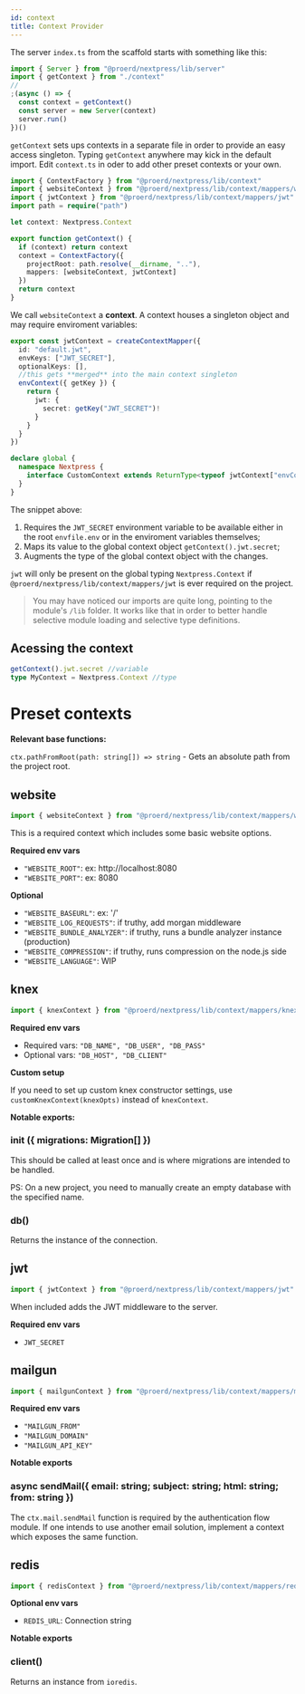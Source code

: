 ```yaml
---
id: context
title: Context Provider
---
```


The server `index.ts` from the scaffold starts with something like this:

```ts
import { Server } from "@proerd/nextpress/lib/server"
import { getContext } from "./context"
//
;(async () => {
  const context = getContext()
  const server = new Server(context)
  server.run()
})()
```

`getContext` sets ups contexts in a separate file in order to provide an easy access singleton. Typing `getContext` anywhere may kick in the default import. Edit `context.ts` in oder to add other preset contexts or your own.

```ts
import { ContextFactory } from "@proerd/nextpress/lib/context"
import { websiteContext } from "@proerd/nextpress/lib/context/mappers/website"
import { jwtContext } from "@proerd/nextpress/lib/context/mappers/jwt"
import path = require("path")

let context: Nextpress.Context

export function getContext() {
  if (context) return context
  context = ContextFactory({
    projectRoot: path.resolve(__dirname, ".."),
    mappers: [websiteContext, jwtContext]
  })
  return context
}
```

We call `websiteContext` a **context**. A context houses a singleton object and may require enviroment variables:

```ts
export const jwtContext = createContextMapper({
  id: "default.jwt",
  envKeys: ["JWT_SECRET"],
  optionalKeys: [],
  //this gets **merged** into the main context singleton
  envContext({ getKey }) {
    return {
      jwt: {
        secret: getKey("JWT_SECRET")!
      }
    }
  }
})

declare global {
  namespace Nextpress {
    interface CustomContext extends ReturnType<typeof jwtContext["envContext"]> {}
  }
}
```

The snippet above:

1. Requires the `JWT_SECRET` environment variable to be available either in the root `envfile.env` or in the enviroment variables themselves;
2. Maps its value to the global context object `getContext().jwt.secret`;
3. Augments the type of the global context object with the changes.

`jwt` will only be present on the global typing `Nextpress.Context` if `@proerd/nextpress/lib/context/mappers/jwt`
is ever required on the project.

> You may have noticed our imports are quite long, pointing to the module's `/lib` folder.
> It works like that in order to better handle selective module loading and selective type definitions.

## Acessing the context

```ts
getContext().jwt.secret //variable
type MyContext = Nextpress.Context //type
```

# Preset contexts

**Relevant base functions:**

`ctx.pathFromRoot(path: string[]) => string` - Gets an absolute path from the project root.

## website

```ts
import { websiteContext } from "@proerd/nextpress/lib/context/mappers/website"
```

This is a required context which includes some basic website options.

**Required env vars**

- `"WEBSITE_ROOT"`: ex: http://localhost:8080
- `"WEBSITE_PORT"`: ex: 8080

**Optional**

- `"WEBSITE_BASEURL"`: ex: '/'
- `"WEBSITE_LOG_REQUESTS"`: if truthy, add morgan middleware
- `"WEBSITE_BUNDLE_ANALYZER"`: if truthy, runs a bundle analyzer instance (production)
- `"WEBSITE_COMPRESSION"`: if truthy, runs compression on the node.js side
- `"WEBSITE_LANGUAGE"`: WIP

## knex

```ts
import { knexContext } from "@proerd/nextpress/lib/context/mappers/knex"
```

**Required env vars**

- Required vars: `"DB_NAME", "DB_USER", "DB_PASS"`
- Optional vars: `"DB_HOST", "DB_CLIENT"`

**Custom setup**

If you need to set up custom knex constructor settings, use `customKnexContext(knexOpts)` instead of
`knexContext`.

**Notable exports:**

### init ({ migrations: Migration[] })

This should be called at least once and is where migrations are intended to be handled.

PS: On a new project, you need to manually create an empty database with the specified name.

### db()

Returns the instance of the connection.

## jwt

```ts
import { jwtContext } from "@proerd/nextpress/lib/context/mappers/jwt"
```

When included adds the JWT middleware to the server.

**Required env vars**

- `JWT_SECRET`

## mailgun

```ts
import { mailgunContext } from "@proerd/nextpress/lib/context/mappers/mailgun"
```

**Required env vars**

- `"MAILGUN_FROM"`
- `"MAILGUN_DOMAIN"`
- `"MAILGUN_API_KEY"`

**Notable exports**

### async sendMail({ email: string; subject: string; html: string; from: string })

The `ctx.mail.sendMail` function is required by the authentication flow module. If one intends to use
another email solution, implement a context which exposes the same function.

## redis

```ts
import { redisContext } from "@proerd/nextpress/lib/context/mappers/redis"
```

**Optional env vars**

- `REDIS_URL`: Connection string

**Notable exports**

### client()

Returns an instance from `ioredis`.
